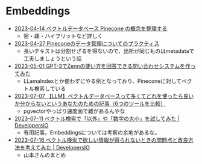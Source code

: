 # Embeddings

- [2023-04-14 ベクトルデータベース Pinecone の概念を整理する](https://dev.classmethod.jp/articles/pinecone-overview/)
  - 密・疎・ハイブリットなど詳しく
- [2023-04-27 Pineconeのデータ管理についてのプラクティス](https://dev.classmethod.jp/articles/pinecone-data-management-practice/)
  - 長いテキストは分割せざるを得ないので、出所が同じものはmetadataで工夫しましょうという話
- [2023-05-01 GPT-3でZennの使い方を回答できる問い合わせシステムを作ってみた](https://dev.classmethod.jp/articles/zenn-chat-with-gpt3)
  - LLamaIndexとか使わずにやる例となっており、Pineconeに対してベクトル検索している
- [2023-07-07 【LLM】ベクトルデータベースって多くてどれを使ったら良いか分からないというあなたのための記事（6つのツールを比較）](https://zenn.dev/moekidev/articles/9e8b85025d590e)
  - pgvectorやっぱり速度面で難があるんやな
- [2023-07-11 ベクトル検索で「以外」や「数字の大小」を試してみた | DevelopersIO](https://dev.classmethod.jp/articles/vector-search-except-and-numerical-big-small/)
  - 有用記事。Embeddingsについては考察の余地があるな。
- [2023-07-16 ベクトル検索で欲しい情報が得られないときの問題点と改良方法を考えてみた | DevelopersIO](https://dev.classmethod.jp/articles/problem-and-improve-methods-of-vector-search)
  - 山本さんのまとめ